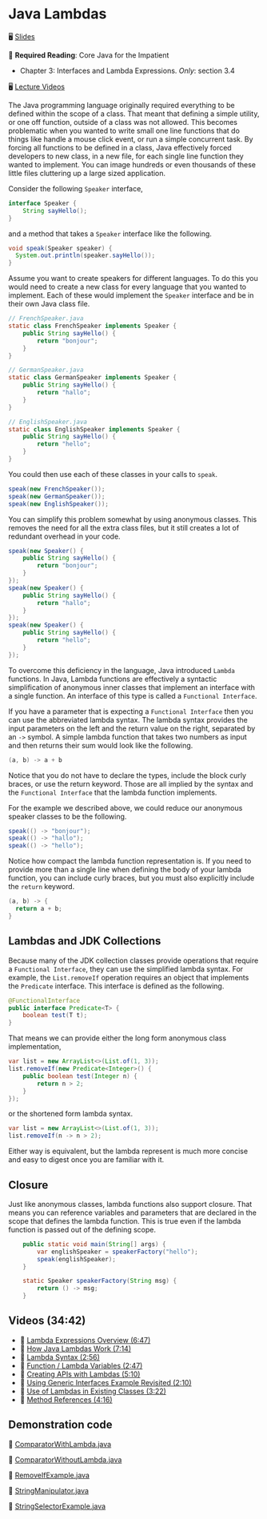 # Java Lambdas

🖥️ [Slides](https://docs.google.com/presentation/d/16JLfaKkdoYEe5CyN61rQ5n1hj0BgRhjD/edit?usp=sharing&ouid=114081115660452804792&rtpof=true&sd=true)

📖 **Required Reading**: Core Java for the Impatient

- Chapter 3: Interfaces and Lambda Expressions. _Only_: section 3.4

🖥️ [Lecture Videos](#videos)

The Java programming language originally required everything to be defined within the scope of a class. That meant that defining a simple utility, or one off function, outside of a class was not allowed. This becomes problematic when you wanted to write small one line functions that do things like handle a mouse click event, or run a simple concurrent task. By forcing all functions to be defined in a class, Java effectively forced developers to new class, in a new file, for each single line function they wanted to implement. You can image hundreds or even thousands of these little files cluttering up a large sized application.

Consider the following `Speaker` interface,

```java
interface Speaker {
    String sayHello();
}
```

and a method that takes a `Speaker` interface like the following.

```java
void speak(Speaker speaker) {
  System.out.println(speaker.sayHello());
}
```

Assume you want to create speakers for different languages. To do this you would need to create a new class for every language that you wanted to implement. Each of these would implement the `Speaker` interface and be in their own Java class file.

```java
// FrenchSpeaker.java
static class FrenchSpeaker implements Speaker {
    public String sayHello() {
        return "bonjour";
    }
}

// GermanSpeaker.java
static class GermanSpeaker implements Speaker {
    public String sayHello() {
        return "hallo";
    }
}

// EnglishSpeaker.java
static class EnglishSpeaker implements Speaker {
    public String sayHello() {
        return "hello";
    }
}

```

You could then use each of these classes in your calls to `speak`.

```java
speak(new FrenchSpeaker());
speak(new GermanSpeaker());
speak(new EnglishSpeaker());
```

You can simplify this problem somewhat by using anonymous classes. This removes the need for all the extra class files, but it still creates a lot of redundant overhead in your code.

```java
speak(new Speaker() {
    public String sayHello() {
        return "bonjour";
    }
});
speak(new Speaker() {
    public String sayHello() {
        return "hallo";
    }
});
speak(new Speaker() {
    public String sayHello() {
        return "hello";
    }
});
```

To overcome this deficiency in the language, Java introduced `Lambda` functions. In Java, Lambda functions are effectively a syntactic simplification of anonymous inner classes that implement an interface with a single function. An interface of this type is called a `Functional Interface`.

If you have a parameter that is expecting a `Functional Interface` then you can use the abbreviated lambda syntax. The lambda syntax provides the input parameters on the left and the return value on the right, separated by an `->` symbol. A simple lambda function that takes two numbers as input and then returns their sum would look like the following.

```java
(a, b) -> a + b
```

Notice that you do not have to declare the types, include the block curly braces, or use the return keyword. Those are all implied by the syntax and the `Functional Interface` that the lambda function implements.

For the example we described above, we could reduce our anonymous speaker classes to be the following.

```java
speak(() -> "bonjour");
speak(() -> "hallo");
speak(() -> "hello");
```

Notice how compact the lambda function representation is. If you need to provide more than a single line when defining the body of your lambda function, you can include curly braces, but you must also explicitly include the `return` keyword.

```java
(a, b) -> {
  return a + b;
}
```

## Lambdas and JDK Collections

Because many of the JDK collection classes provide operations that require a `Functional Interface`, they can use the simplified lambda syntax. For example, the `List.removeIf` operation requires an object that implements the `Predicate` interface. This interface is defined as the following.

```java
@FunctionalInterface
public interface Predicate<T> {
    boolean test(T t);
}
```

That means we can provide either the long form anonymous class implementation,

```java
var list = new ArrayList<>(List.of(1, 3));
list.removeIf(new Predicate<Integer>() {
    public boolean test(Integer n) {
        return n > 2;
    }
});
```

or the shortened form lambda syntax.

```java
var list = new ArrayList<>(List.of(1, 3));
list.removeIf(n -> n > 2);
```

Either way is equivalent, but the lambda represent is much more concise and easy to digest once you are familiar with it.

## Closure

Just like anonymous classes, lambda functions also support closure. That means you can reference variables and parameters that are declared in the scope that defines the lambda function. This is true even if the lambda function is passed out of the defining scope.

```java
    public static void main(String[] args) {
        var englishSpeaker = speakerFactory("hello");
        speak(englishSpeaker);
    }

    static Speaker speakerFactory(String msg) {
        return () -> msg;
    }
```

## <a name="videos"></a>Videos (34:42)

- 🎥 [Lambda Expressions Overview (6:47)](https://byu.hosted.panopto.com/Panopto/Pages/Viewer.aspx?id=6cfff192-6903-40b0-bacb-b053010e7658)
- 🎥 [How Java Lambdas Work (7:14)](https://byu.hosted.panopto.com/Panopto/Pages/Viewer.aspx?id=30d50a0f-b462-4d41-b7c6-b05301107ef8)
- 🎥 [Lambda Syntax (2:56)](https://byu.hosted.panopto.com/Panopto/Pages/Viewer.aspx?id=66a7b726-985e-4f7e-be87-b0530112a93e)
- 🎥 [Function / Lambda Variables (2:47)](https://byu.hosted.panopto.com/Panopto/Pages/Viewer.aspx?id=3c58fb2e-dc04-4dc4-b040-b0530113a8f6)
- 🎥 [Creating APIs with Lambdas (5:10)](https://byu.hosted.panopto.com/Panopto/Pages/Viewer.aspx?id=4f332bfb-9836-41d8-acc0-b0530114dcb2)
- 🎥 [Using Generic Interfaces Example Revisited (2:10)](https://byu.hosted.panopto.com/Panopto/Pages/Viewer.aspx?id=ceee1a53-7ff3-4a71-8b26-b0530116817b)
- 🎥 [Use of Lambdas in Existing Classes (3:22)](https://byu.hosted.panopto.com/Panopto/Pages/Viewer.aspx?id=19b04002-8028-4e50-bd68-b0530117654d)
- 🎥 [Method References (4:16)](https://byu.hosted.panopto.com/Panopto/Pages/Viewer.aspx?id=465b91d6-210d-4838-b266-b0530119161e)

## Demonstration code

📁 [ComparatorWithLambda.java](example-code/ComparatorWithLambda.java)

📁 [ComparatorWithoutLambda.java](example-code/ComparatorWithoutLambda.java)

📁 [RemoveIfExample.java](example-code/RemoveIfExample.java)

📁 [StringManipulator.java](example-code/StringManipulator.java)

📁 [StringSelectorExample.java](example-code/StringSelectorExample.java)
